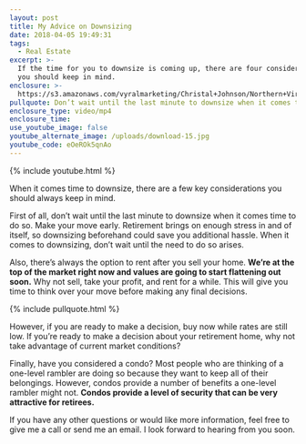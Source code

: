 ```yaml
---
layout: post
title: My Advice on Downsizing
date: 2018-04-05 19:49:31
tags:
  - Real Estate
excerpt: >-
  If the time for you to downsize is coming up, there are four considerations
  you should keep in mind.
enclosure: >-
  https://s3.amazonaws.com/vyralmarketing/Christal+Johnson/Northern+Virginia+Real+Estate-+My+Advice+on+Downsizing.mp4
pullquote: Don’t wait until the last minute to downsize when it comes time to do so.
enclosure_type: video/mp4
enclosure_time:
use_youtube_image: false
youtube_alternate_image: /uploads/download-15.jpg
youtube_code: eOeROk5qnAo
---
```


{% include youtube.html %}

When it comes time to downsize, there are a few key considerations you should always keep in mind.

First of all, don’t wait until the last minute to downsize when it comes time to do so. Make your move early. Retirement brings on enough stress in and of itself, so downsizing beforehand could save you additional hassle. When it comes to downsizing, don’t wait until the need to do so arises.

Also, there’s always the option to rent after you sell your home. **We’re at the top of the market right now and values are going to start flattening out soon.** Why not sell, take your profit, and rent for a while. This will give you time to think over your move before making any final decisions.

{% include pullquote.html %}

However, if you are ready to make a decision, buy now while rates are still low. If you’re ready to make a decision about your retirement home, why not take advantage of current market conditions?

Finally, have you considered a condo? Most people who are thinking of a one-level rambler are doing so because they want to keep all of their belongings. However, condos provide a number of benefits a one-level rambler might not. **Condos provide a level of security that can be very attractive for retirees.**

If you have any other questions or would like more information, feel free to give me a call or send me an email. I look forward to hearing from you soon.<br>